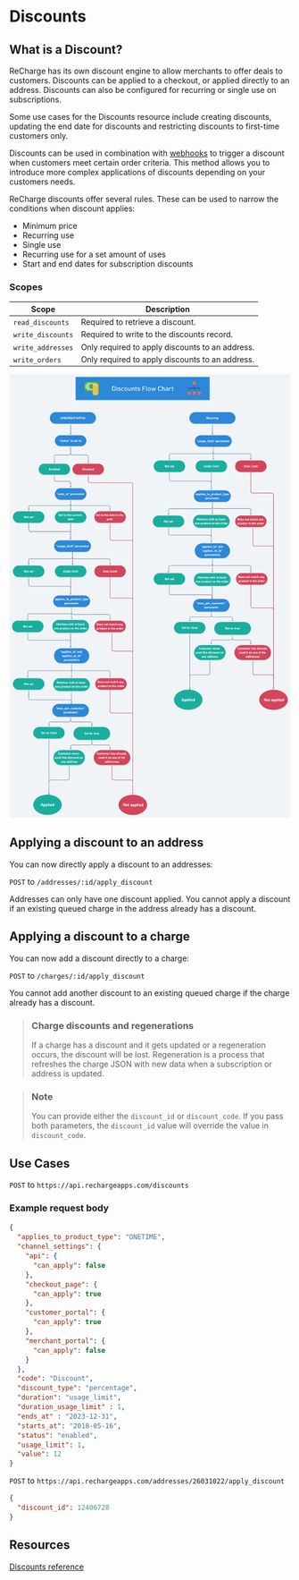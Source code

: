 # Discounts
## What is a Discount?
ReCharge has its own discount engine to allow merchants to offer deals to customers. Discounts can be applied to a checkout, or applied directly to an address. Discounts can also be configured for recurring or single use on subscriptions.

Some use cases for the Discounts resource include creating discounts, updating the end date for discounts and restricting discounts to first-time customers only.

Discounts can be used in combination with [webhooks](webhooks-overview.md) to trigger a discount when customers meet certain order criteria. This method allows you to introduce more complex applications of discounts depending on your customers needs.

ReCharge discounts offer several rules. These can be used to narrow the conditions when discount applies:

- Minimum price
- Recurring use
- Single use
- Recurring use for a set amount of uses
- Start and end dates for subscription discounts


### Scopes
|Scope|Description|
|-|-|
|`read_discounts`| Required to retrieve a discount.|
|`write_discounts`| Required to write to the discounts record.|
|`write_addresses`| Only required to apply discounts to an address.|
|`write_orders`| Only required to apply discounts to an address.|

![discounts diagram](assets/images/discounts-flow.png)

## Applying a discount to an address

You can now directly apply a discount to an addresses:

`POST` to `/addresses/:id/apply_discount`

Addresses can only have one discount applied. You cannot apply a discount if an existing queued charge in the address already has a discount.

## Applying a discount to a charge

You can now add a discount directly to a charge:

`POST` to `/charges/:id/apply_discount`

You cannot add another discount to an existing queued charge if the charge already has a discount.

<!-- theme: warning -->
> ### Charge discounts and regenerations
> If a charge has a discount and it gets updated or a regeneration occurs, the discount will be lost.
> Regeneration is a process that refreshes the charge JSON with new data when a subscription or address is updated.

> ### Note 
> You can provide either the `discount_id` or `discount_code`. If you pass both parameters, the `discount_id` value will override the value in `discount_code`.
## Use Cases

<!--
type: tab
title: Create a discount
-->

`POST` to `https://api.rechargeapps.com/discounts`

### Example request body

```json
{
  "applies_to_product_type": "ONETIME",
  "channel_settings": {
    "api": {
      "can_apply": false
    },
    "checkout_page": {
      "can_apply": true
    },
    "customer_portal": {
      "can_apply": true
    },
    "merchant_portal": {
      "can_apply": false
    }
  },  
  "code": "Discount",
  "discount_type": "percentage",
  "duration": "usage_limit",
  "duration_usage_limit" : 1,
  "ends_at" : "2023-12-31",
  "starts_at": "2018-05-16",
  "status": "enabled",
  "usage_limit": 1,
  "value": 12
}
```

<!--
type: tab
title: Apply a discount to an address
-->

`POST` to `https://api.rechargeapps.com/addresses/26031022/apply_discount`


```json
{
  "discount_id": 12406728
}
```

<!-- type: tab-end -->

## Resources
[Discounts reference](https://developer.rechargepayments.com/#discounts)